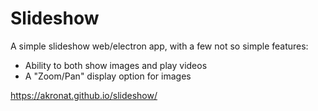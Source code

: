 # Slideshow
A simple slideshow web/electron app, with a few not so simple features:
* Ability to both show images and play videos
* A "Zoom/Pan" display option for images

https://akronat.github.io/slideshow/
